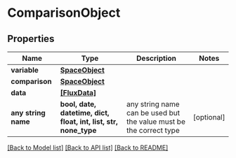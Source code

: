 # ComparisonObject


## Properties
Name | Type | Description | Notes
------------ | ------------- | ------------- | -------------
**variable** | [**SpaceObject**](SpaceObject.md) |  | 
**comparison** | [**SpaceObject**](SpaceObject.md) |  | 
**data** | [**[FluxData]**](FluxData.md) |  | 
**any string name** | **bool, date, datetime, dict, float, int, list, str, none_type** | any string name can be used but the value must be the correct type | [optional]

[[Back to Model list]](../README.md#documentation-for-models) [[Back to API list]](../README.md#documentation-for-api-endpoints) [[Back to README]](../README.md)



